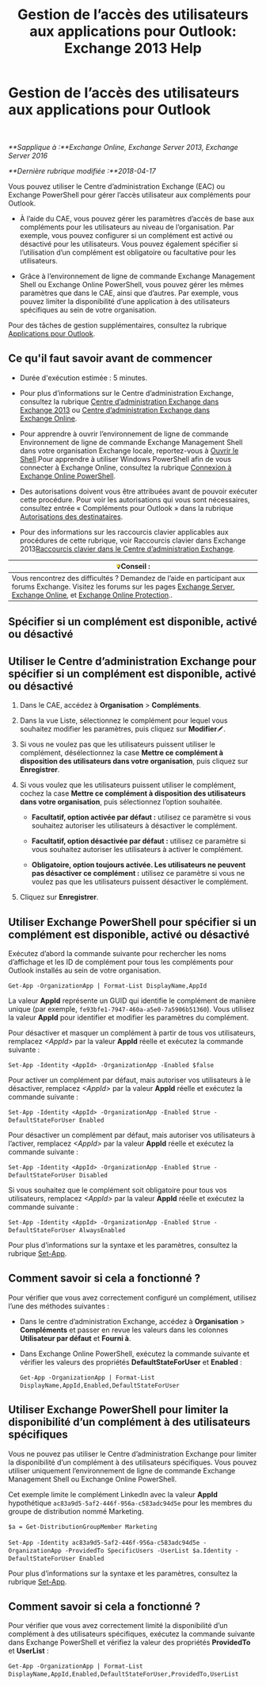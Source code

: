 ﻿---
title: 'Gestion de l’accès des utilisateurs aux applications pour Outlook: Exchange 2013 Help'
TOCTitle: Gestion de l’accès des utilisateurs aux applications pour Outlook
ms:assetid: e5833dec-a23a-439e-ac03-92671817bff8
ms:mtpsurl: https://technet.microsoft.com/fr-fr/library/JJ943757(v=EXCHG.150)
ms:contentKeyID: 52063015
ms.date: 04/27/2018
mtps_version: v=EXCHG.150
ms.translationtype: HT
---

# Gestion de l’accès des utilisateurs aux applications pour Outlook

 

_**Sapplique à :**Exchange Online, Exchange Server 2013, Exchange Server 2016_

_**Dernière rubrique modifiée :**2018-04-17_

Vous pouvez utiliser le Centre d’administration Exchange (EAC) ou Exchange PowerShell pour gérer l’accès utilisateur aux compléments pour Outlook.

  - À l’aide du CAE, vous pouvez gérer les paramètres d’accès de base aux compléments pour les utilisateurs au niveau de l’organisation. Par exemple, vous pouvez configurer si un complément est activé ou désactivé pour les utilisateurs. Vous pouvez également spécifier si l’utilisation d’un complément est obligatoire ou facultative pour les utilisateurs.

  - Grâce à l’environnement de ligne de commande Exchange Management Shell ou Exchange Online PowerShell, vous pouvez gérer les mêmes paramètres que dans le CAE, ainsi que d’autres. Par exemple, vous pouvez limiter la disponibilité d’une application à des utilisateurs spécifiques au sein de votre organisation.

Pour des tâches de gestion supplémentaires, consultez la rubrique [Applications pour Outlook](add-ins-for-outlook-exchange-2013-help.md).

## Ce qu'il faut savoir avant de commencer

  - Durée d'exécution estimée : 5 minutes.

  - Pour plus d’informations sur le Centre d’administration Exchange, consultez la rubrique [Centre d’administration Exchange dans Exchange 2013](exchange-admin-center-in-exchange-2013-exchange-2013-help.md) ou [Centre d’administration Exchange dans Exchange Online](https://technet.microsoft.com/fr-fr/library/jj200743\(v=exchg.150\)).

  - Pour apprendre à ouvrir l’environnement de ligne de commande Environnement de ligne de commande Exchange Management Shell dans votre organisation Exchange locale, reportez-vous à [Ouvrir le Shell](https://technet.microsoft.com/fr-fr/library/dd638134\(v=exchg.150\)).Pour apprendre à utiliser Windows PowerShell afin de vous connecter à Exchange Online, consultez la rubrique [Connexion à Exchange Online PowerShell](https://go.microsoft.com/fwlink/p/?linkid=396554).

  - Des autorisations doivent vous être attribuées avant de pouvoir exécuter cette procédure. Pour voir les autorisations qui vous sont nécessaires, consultez entrée « Compléments pour Outlook » dans la rubrique [Autorisations des destinataires](recipients-permissions-exchange-2013-help.md).

  - Pour des informations sur les raccourcis clavier applicables aux procédures de cette rubrique, voir Raccourcis clavier dans Exchange 2013[Raccourcis clavier dans le Centre d’administration Exchange](keyboard-shortcuts-in-the-exchange-admin-center-exchange-online-protection-help.md).

<table>
<thead>
<tr class="header">
<th><img src="images/Bb125224.tip(EXCHG.150).gif" title="Conseil" alt="Conseil" />Conseil :</th>
</tr>
</thead>
<tbody>
<tr class="odd">
<td>Vous rencontrez des difficultés ? Demandez de l’aide en participant aux forums Exchange. Visitez les forums sur les pages <a href="https://go.microsoft.com/fwlink/p/?linkid=60612">Exchange Server</a>, <a href="https://go.microsoft.com/fwlink/p/?linkid=267542">Exchange Online</a>, et <a href="https://go.microsoft.com/fwlink/p/?linkid=285351">Exchange Online Protection</a>..</td>
</tr>
</tbody>
</table>


## Spécifier si un complément est disponible, activé ou désactivé

## Utiliser le Centre d’administration Exchange pour spécifier si un complément est disponible, activé ou désactivé

1.  Dans le CAE, accédez à **Organisation** \> **Compléments**.

2.  Dans la vue Liste, sélectionnez le complément pour lequel vous souhaitez modifier les paramètres, puis cliquez sur **Modifier**![Icône Modifier](images/Bb124582.6f53ccb2-1f13-4c02-bea0-30690e6ea71d(EXCHG.150).gif "Icône Modifier").

3.  Si vous ne voulez pas que les utilisateurs puissent utiliser le complément, désélectionnez la case **Mettre ce complément à disposition des utilisateurs dans votre organisation**, puis cliquez sur **Enregistrer**.

4.  Si vous voulez que les utilisateurs puissent utiliser le complément, cochez la case **Mettre ce complément à disposition des utilisateurs dans votre organisation**, puis sélectionnez l’option souhaitée.
    
      - **Facultatif, option activée par défaut :** utilisez ce paramètre si vous souhaitez autoriser les utilisateurs à désactiver le complément.
    
      - **Facultatif, option désactivée par défaut :** utilisez ce paramètre si vous souhaitez autoriser les utilisateurs à activer le complément.
    
      - **Obligatoire, option toujours activée. Les utilisateurs ne peuvent pas désactiver ce complément :** utilisez ce paramètre si vous ne voulez pas que les utilisateurs puissent désactiver le complément.

5.  Cliquez sur **Enregistrer**.

## Utiliser Exchange PowerShell pour spécifier si un complément est disponible, activé ou désactivé

Exécutez d’abord la commande suivante pour rechercher les noms d’affichage et les ID de complément pour tous les compléments pour Outlook installés au sein de votre organisation.

    Get-App -OrganizationApp | Format-List DisplayName,AppId

La valeur **AppId** représente un GUID qui identifie le complément de manière unique (par exemple, `fe93bfe1-7947-460a-a5e0-7a5906b51360`). Vous utilisez la valeur **AppId** pour identifier et modifier les paramètres du complément.

Pour désactiver et masquer un complément à partir de tous vos utilisateurs, remplacez *\<AppId\>* par la valeur **AppId** réelle et exécutez la commande suivante :

    Set-App -Identity <AppId> -OrganizationApp -Enabled $false

Pour activer un complément par défaut, mais autoriser vos utilisateurs à le désactiver, remplacez *\<AppId\>* par la valeur **AppId** réelle et exécutez la commande suivante :

    Set-App -Identity <AppId> -OrganizationApp -Enabled $true -DefaultStateForUser Enabled

Pour désactiver un complément par défaut, mais autoriser vos utilisateurs à l’activer, remplacez *\<AppId\>* par la valeur **AppId** réelle et exécutez la commande suivante :

    Set-App -Identity <AppId> -OrganizationApp -Enabled $true -DefaultStateForUser Disabled

Si vous souhaitez que le complément soit obligatoire pour tous vos utilisateurs, remplacez *\<AppId\>* par la valeur **AppId** réelle et exécutez la commande suivante :

    Set-App -Identity <AppId> -OrganizationApp -Enabled $true -DefaultStateForUser AlwaysEnabled

Pour plus d’informations sur la syntaxe et les paramètres, consultez la rubrique [Set-App](https://technet.microsoft.com/fr-fr/library/jj218630\(v=exchg.150\)).

## Comment savoir si cela a fonctionné ?

Pour vérifier que vous avez correctement configuré un complément, utilisez l’une des méthodes suivantes :

  - Dans le centre d’administration Exchange, accédez à **Organisation** \> **Compléments** et passer en revue les valeurs dans les colonnes **Utilisateur par défaut** et **Fourni à**.

  - Dans Exchange Online PowerShell, exécutez la commande suivante et vérifier les valeurs des propriétés **DefaultStateForUser** et **Enabled** :
    
        Get-App -OrganizationApp | Format-List DisplayName,AppId,Enabled,DefaultStateForUser

## Utiliser Exchange PowerShell pour limiter la disponibilité d’un complément à des utilisateurs spécifiques

Vous ne pouvez pas utiliser le Centre d’administration Exchange pour limiter la disponibilité d’un complément à des utilisateurs spécifiques. Vous pouvez utiliser uniquement l’environnement de ligne de commande Exchange Management Shell ou Exchange Online PowerShell.

Cet exemple limite le complément LinkedIn avec la valeur **AppId** hypothétique `ac83a9d5-5af2-446f-956a-c583adc94d5e` pour les membres du groupe de distribution nommé Marketing.

    $a = Get-DistributionGroupMember Marketing

    Set-App -Identity ac83a9d5-5af2-446f-956a-c583adc94d5e -OrganizationApp -ProvidedTo SpecificUsers -UserList $a.Identity -DefaultStateForUser Enabled

Pour plus d’informations sur la syntaxe et les paramètres, consultez la rubrique [Set-App](https://technet.microsoft.com/fr-fr/library/jj218630\(v=exchg.150\)).

## Comment savoir si cela a fonctionné ?

Pour vérifier que vous avez correctement limité la disponibilité d’un complément à des utilisateurs spécifiques, exécutez la commande suivante dans Exchange PowerShell et vérifiez la valeur des propriétés **ProvidedTo** et **UserList** :

    Get-App -OrganizationApp | Format-List DisplayName,AppId,Enabled,DefaultStateForUser,ProvidedTo,UserList


